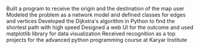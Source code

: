 Built a program to receive the origin and the destination of the map user
Modeled the problem as a network model and defined classes for edges and vertices 
Developed the Dijkstra's algorithm in Python to find the shortest path with high speed 
Designed a web UI for the outcome and  used matplotlib library for data visualization
Received recognition as a top projects for the advanced python programming course at Karyar Institute
